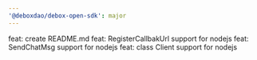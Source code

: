 ```yaml
---
'@deboxdao/debox-open-sdk': major
---
```


feat: create README.md
feat: RegisterCallbakUrl support for nodejs
feat: SendChatMsg support for nodejs
feat: class Client support for nodejs
